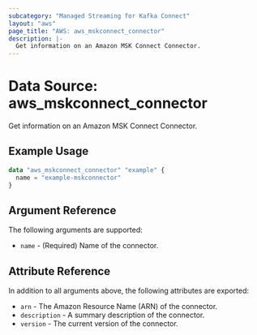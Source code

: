 ```yaml
---
subcategory: "Managed Streaming for Kafka Connect"
layout: "aws"
page_title: "AWS: aws_mskconnect_connector"
description: |-
  Get information on an Amazon MSK Connect Connector.
---
```


# Data Source: aws_mskconnect_connector

Get information on an Amazon MSK Connect Connector.

## Example Usage

```terraform
data "aws_mskconnect_connector" "example" {
  name = "example-mskconnector"
}
```

## Argument Reference

The following arguments are supported:

* `name` - (Required) Name of the connector.

## Attribute Reference

In addition to all arguments above, the following attributes are exported:

* `arn` - The Amazon Resource Name (ARN) of the connector.
* `description` - A summary description of the connector.
* `version` - The current version of the connector.

